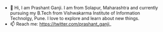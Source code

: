 - 👋 Hi, 
I am Prashant Ganji. I am from Solapur, Maharashtra and currently pursuing my B.Tech from Vishwakarma Institute of Information Technolgy, Pune. I love to explore and learn about new things. </br>
- 📫 Reach me: https://twitter.com/prashant_ganji_
<!---
prashantganji12/prashantganji12 is a ✨ special ✨ repository because its `README.md` (this file) appears on your GitHub profile.
You can click the Preview link to take a look at your changes.
--->

